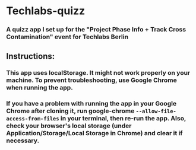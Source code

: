 # Techlabs-quizz
### A quizz app I set up for the **"Project Phase Info + Track Cross Contamination"** event for Techlabs Berlin


## Instructions:
### This app uses localStorage. It might not work properly on your machine. To prevent troubleshooting, use Google Chrome when running the app.

### If you have a problem with running the app in your Google Chrome after cloning it, run google-chrome `--allow-file-access-from-files` in your terminal, then re-run the app. Also, check your browser's local storage (under **Application/Storage/Local Storage** in Chrome) and clear it if necessary.